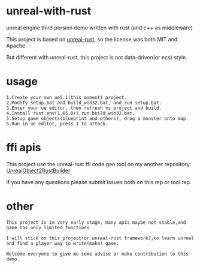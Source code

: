 # unreal-with-rust
unreal engine third persion demo written with rust (and c++ as middleware)

This project is based on [unreal-rust](https://github.com/MaikKlein/unreal-rust.git), so the license was both MIT and Apache.

But different with unreal-rust, this project is not data-driven(or ecs) style.

# usage 
    1.Create your own ue5.1(this moment) project.
    2.Modify setup.bat and build_win32.bat, and run setup.bat.
    3.Enter your ue editor, then refresh vs project and build.
    4.Install rust env(1.65.0+),run build_win32.bat.
    5.Setup game objects(blueprint and others), drag a monster onto map.
    6.Run in ue editor, press 1 to attack.
# ffi apis
This project use the unreal-rust ffi code gen tool on my another repository: 
[UnrealObject2RustBuilder](https://github.com/DrYaling/UnrealObject2RustBuilder.git)

If you have any questions please submit issues both on this rep or tool rep.
# other

    This project is in very early stage, many apis maybe not stable,and game has only limited functions .

    I will stick on this project(or unreal-rust framework),to learn unreal and find a player way to write(make) game.

    Welcome everyone to give me some advise or make contribution to this demo. 
